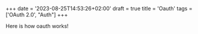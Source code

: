 +++
date = '2023-08-25T14:53:26+02:00'
draft = true
title = 'Oauth'
tags = ['OAuth 2.0', "Auth"]
+++

Here is how oauth works! 


